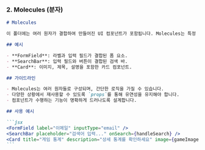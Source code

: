 ### 2. **Molecules (분자)**

````md
# Molecules

이 폴더에는 여러 원자가 결합하여 만들어진 UI 컴포넌트가 포함됩니다. Molecules는 특정 기능이나 상호작용을 캡슐화한 작은 블록입니다.

## 예시

- **FormField**: 라벨과 입력 필드가 결합된 폼 요소.
- **SearchBar**: 입력 필드와 버튼이 결합된 검색 바.
- **Card**: 이미지, 제목, 설명을 포함한 카드 컴포넌트.

## 가이드라인

- Molecules는 여러 원자들로 구성되며, 간단한 로직을 가질 수 있습니다.
- 다양한 상황에서 재사용할 수 있도록 `props`를 통해 유연성을 유지해야 합니다.
- 컴포넌트가 수행하는 기능이 명확하게 드러나도록 설계합니다.

## 사용 예시

```jsx
<FormField label="이메일" inputType="email" />
<SearchBar placeholder="검색어 입력..." onSearch={handleSearch} />
<Card title="게임 통계" description="상세 통계를 확인하세요" image={gameImage} />
```
````
